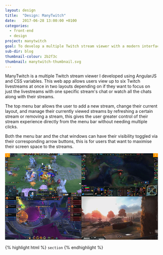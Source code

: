 ```yaml
---
layout: design
title:  "Design: ManyTwitch"
date:   2017-06-28 13:00:00 +0100
categories:
  - front-end
  - design
project: manytwitch
goal: To develop a multiple Twitch stream viewer with a modern interface
sub-dir: blog
thumbnail-colour: 2b2f3c
thumbnail: manytwitch-thumbnail.svg
---
```


ManyTwitch is a multiple Twitch stream viewer I developed using AngularJS and CSS variables. This web app allows users view up to six Twitch livestreams at once in two layouts depending on if they want to focus on just the livestreams with one specific stream's chat or watch all the chats along with their streams.

The top menu bar allows the user to add a new stream, change their current layout, and manage their currently viewed streams by refreshing a certain stream or removing a stream, this gives the user greater control of their stream experience directly from the menu bar without needing multiple clicks.

Both the menu bar and the chat windows can have their visibility toggled via their corresponding arrow buttons, this is for users that want to maximise their screen space to the streams.

![Manytwitch grid layout with four Twitch streams](/img/manytwitch/manyTwitch3.png)

{% highlight html %}
  <code>section</code>
{% endhighlight %}
